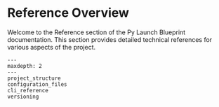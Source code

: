 # Reference Overview

Welcome to the Reference section of the Py Launch Blueprint documentation. This section provides detailed technical references for various aspects of the project.
```{toctree}
---
maxdepth: 2
---
project_structure
configuration_files
cli_reference
versioning
```
